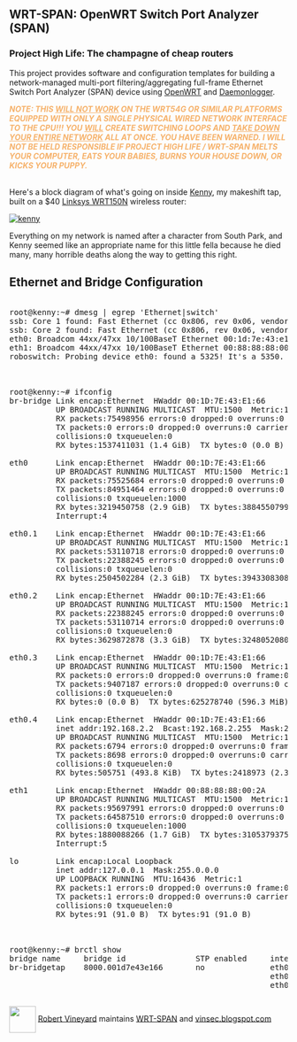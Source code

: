 <h2>WRT-SPAN: OpenWRT Switch Port Analyzer (SPAN)</h2>

<h3>Project High Life: The champagne of cheap routers</h3>

<p>This project provides software and configuration templates for building a network-managed multi-port filtering/aggregating full-frame Ethernet Switch Port Analyzer (SPAN) device using <a href="http://openwrt.org">OpenWRT</a> and <a href="http://www.snort.org/snort-downloads/additional-downloads#daemonlogger">Daemonlogger</a>.</p>

<b><i><span style="color: #f6b26b;">NOTE: THIS <u>WILL NOT WORK</u> ON THE WRT54G OR SIMILAR PLATFORMS EQUIPPED WITH ONLY A SINGLE PHYSICAL WIRED NETWORK INTERFACE TO THE CPU!!! YOU <u>WILL</u> CREATE SWITCHING LOOPS AND <u>TAKE DOWN YOUR ENTIRE NETWORK</u> ALL AT ONCE. YOU HAVE BEEN WARNED. I WILL NOT BE HELD RESPONSIBLE IF PROJECT HIGH LIFE / WRT-SPAN MELTS YOUR COMPUTER, EATS YOUR BABIES, BURNS YOUR HOUSE DOWN, OR KICKS YOUR PUPPY.</span></i></b><br /><br />

<p>Here's a block diagram of what's going on inside <a href="http://vinsec.blogspot.com/2012/05/meet-kenny.html" target=_>Kenny</a>, my makeshift tap, built on a $40 <a href="http://homesupport.cisco.com/en-us/support/routers/WRT150N" target=_>Linksys WRT150N</a> wireless router:</p>
 
  <a href="http://1.bp.blogspot.com/-qPONw_X17CU/T8ujgeAy3kI/AAAAAAAAAH4/0jVIZ_o0ujk/s1600/Kenny-inkscape.png">
    <img alt="kenny" title="kenny" border="0" src="http://1.bp.blogspot.com/-qPONw_X17CU/T8ujgeAy3kI/AAAAAAAAAH4/0jVIZ_o0ujk/s800/Kenny-inkscape.png"></a>
 

<p>Everything on my network is named after a character from South Park, and Kenny seemed like an appropriate name for this little fella because he died many, many horrible deaths along the way to getting this right.</p>

<h2>Ethernet and Bridge Configuration</h2>

<pre>

root@kenny:~# dmesg | egrep 'Ethernet|switch'
ssb: Core 1 found: Fast Ethernet (cc 0x806, rev 0x06, vendor 0x4243)
ssb: Core 2 found: Fast Ethernet (cc 0x806, rev 0x06, vendor 0x4243)
eth0: Broadcom 44xx/47xx 10/100BaseT Ethernet 00:1d:7e:43:e1:66
eth1: Broadcom 44xx/47xx 10/100BaseT Ethernet 00:88:88:88:00:2a
roboswitch: Probing device eth0: found a 5325! It's a 5350.



root@kenny:~# ifconfig
br-bridge Link encap:Ethernet  HWaddr 00:1D:7E:43:E1:66
          UP BROADCAST RUNNING MULTICAST  MTU:1500  Metric:1
          RX packets:75498956 errors:0 dropped:0 overruns:0 frame:0
          TX packets:0 errors:0 dropped:0 overruns:0 carrier:0
          collisions:0 txqueuelen:0
          RX bytes:1537411031 (1.4 GiB)  TX bytes:0 (0.0 B)

eth0      Link encap:Ethernet  HWaddr 00:1D:7E:43:E1:66
          UP BROADCAST RUNNING MULTICAST  MTU:1500  Metric:1
          RX packets:75525684 errors:0 dropped:0 overruns:0 frame:0
          TX packets:84951464 errors:0 dropped:0 overruns:0 carrier:0
          collisions:0 txqueuelen:1000
          RX bytes:3219450758 (2.9 GiB)  TX bytes:3884550799 (3.6 GiB)
          Interrupt:4

eth0.1    Link encap:Ethernet  HWaddr 00:1D:7E:43:E1:66
          UP BROADCAST RUNNING MULTICAST  MTU:1500  Metric:1
          RX packets:53110718 errors:0 dropped:0 overruns:0 frame:0
          TX packets:22388245 errors:0 dropped:0 overruns:0 carrier:0
          collisions:0 txqueuelen:0
          RX bytes:2504502284 (2.3 GiB)  TX bytes:3943308308 (3.6 GiB)

eth0.2    Link encap:Ethernet  HWaddr 00:1D:7E:43:E1:66
          UP BROADCAST RUNNING MULTICAST  MTU:1500  Metric:1
          RX packets:22388245 errors:0 dropped:0 overruns:0 frame:0
          TX packets:53110714 errors:0 dropped:0 overruns:0 carrier:0
          collisions:0 txqueuelen:0
          RX bytes:3629872878 (3.3 GiB)  TX bytes:3248052080 (3.0 GiB)

eth0.3    Link encap:Ethernet  HWaddr 00:1D:7E:43:E1:66
          UP BROADCAST RUNNING MULTICAST  MTU:1500  Metric:1
          RX packets:0 errors:0 dropped:0 overruns:0 frame:0
          TX packets:9407187 errors:0 dropped:0 overruns:0 carrier:0
          collisions:0 txqueuelen:0
          RX bytes:0 (0.0 B)  TX bytes:625278740 (596.3 MiB)

eth0.4    Link encap:Ethernet  HWaddr 00:1D:7E:43:E1:66
          inet addr:192.168.2.2  Bcast:192.168.2.255  Mask:255.255.255.0
          UP BROADCAST RUNNING MULTICAST  MTU:1500  Metric:1
          RX packets:6794 errors:0 dropped:0 overruns:0 frame:0
          TX packets:8698 errors:0 dropped:0 overruns:0 carrier:0
          collisions:0 txqueuelen:0
          RX bytes:505751 (493.8 KiB)  TX bytes:2418973 (2.3 MiB)

eth1      Link encap:Ethernet  HWaddr 00:88:88:88:00:2A
          UP BROADCAST RUNNING MULTICAST  MTU:1500  Metric:1
          RX packets:95697991 errors:0 dropped:0 overruns:0 frame:0
          TX packets:64587510 errors:0 dropped:0 overruns:0 carrier:0
          collisions:0 txqueuelen:1000
          RX bytes:1880088266 (1.7 GiB)  TX bytes:3105379375 (2.8 GiB)
          Interrupt:5

lo        Link encap:Local Loopback
          inet addr:127.0.0.1  Mask:255.0.0.0
          UP LOOPBACK RUNNING  MTU:16436  Metric:1
          RX packets:1 errors:0 dropped:0 overruns:0 frame:0
          TX packets:1 errors:0 dropped:0 overruns:0 carrier:0
          collisions:0 txqueuelen:0
          RX bytes:91 (91.0 B)  TX bytes:91 (91.0 B)



root@kenny:~# brctl show
bridge name     bridge id               STP enabled     interfaces
br-bridgetap    8000.001d7e43e166       no              eth0.1
                                                        eth0.2
                                                        eth0.3
                                                        
</pre>
<p><a href="http://www.linkedin.com/in/rvineyard" class="avatar"><img src="http://media.linkedin.com/mpr/pub/image-ID7SCy7GGx48l5uSzIqNIosNws-7zD3l-e-TGet-wDsA-G6sID7T-IOGwaoAGHO1bugI/robert-vineyard.jpg" width="48" height="48" align="center"/></a> <a href="http://www.linkedin.com/in/rvineyard">Robert Vineyard</a> maintains <a href="https://github.com/vineyard/WRT-SPAN">WRT-SPAN</a> and <a href="http://vinsec.blogspot.com" target=_>vinsec.blogspot.com</a></p>